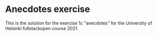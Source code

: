 # Anecdotes exercise

This is the solution for the exercise 1c "anecdotes" for the University of Helsinki fullstackopen course 2021.
